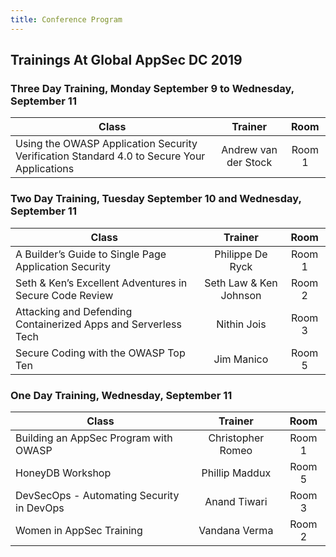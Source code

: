 ```yaml
---
title: Conference Program
---
```


## Trainings At Global AppSec DC 2019



### Three Day Training, Monday September 9 to Wednesday, September 11

| Class | Trainer | Room | 
| ----- | :-----: | :-----: |  
| Using the OWASP Application Security Verification Standard 4.0 to Secure Your Applications | Andrew van der Stock | Room 1 |


### Two Day Training, Tuesday September 10 and Wednesday, September 11

| Class | Trainer | Room |
| ----- | :-----: | :-----: |
| A Builder’s Guide to Single Page Application Security | Philippe De Ryck  | Room 1  | 
| Seth & Ken’s Excellent Adventures in Secure Code Review | Seth Law & Ken Johnson | Room 2 |
| Attacking and Defending Containerized Apps and Serverless Tech | Nithin Jois | Room 3 |
| Secure Coding with the OWASP Top Ten | Jim Manico | Room 5 |


### One Day Training, Wednesday, September 11

| Class | Trainer | Room |
| ----- | :-----: | :-----: |
| Building an AppSec Program with OWASP | Christopher Romeo | Room 1 |
| HoneyDB Workshop | Phillip Maddux | Room 5 |
| DevSecOps - Automating Security in DevOps | Anand Tiwari | Room 3 |
| Women in AppSec Training | Vandana Verma | Room 2 |